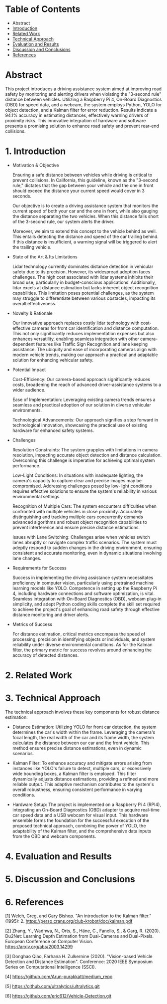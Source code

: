 # Table of Contents
* Abstract
* [Introduction](#1-introduction)
* [Related Work](#2-related-work)
* [Technical Approach](#3-technical-approach)
* [Evaluation and Results](#4-evaluation-and-results)
* [Discussion and Conclusions](#5-discussion-and-conclusions)
* [References](#6-references)

# Abstract

This project introduces a driving assistance system aimed at improving road safety by monitoring and alerting drivers when violating the "3-second rule" distance between vehicles. Utilizing a Raspberry Pi 4, On-Board Diagnostics (OBD) for speed data, and a webcam, the system employs Python, YOLO for object detection, and a Kalman filter for error reduction. Results indicate a 94.1% accuracy in estimating distances, effectively warning drivers of proximity risks. This innovative integration of hardware and software presents a promising solution to enhance road safety and prevent rear-end collisions.

# 1. Introduction

* Motivation & Objective

  Ensuring a safe distance between vehicles while driving is critical to prevent collisions. In California, this guideline, known as the "3-second rule," dictates that the gap between your vehicle and the one in front should exceed the distance your current speed would cover in 3 seconds.

  Our objective is to create a driving assistance system that monitors the current speed of both your car and the one in front, while also gauging the distance separating the two vehicles. When this distance falls short of the 3-second rule, our system alerts the driver.

  Moreover, we aim to extend this concept to the vehicle behind as well. This entails detecting the distance and speed of the car trailing behind. If this distance is insufficient, a warning signal will be triggered to alert the trailing vehicle.

* State of the Art & Its Limitations

  Lidar technology currently dominates distance detection in vehicular safety due to its precision. However, its widespread adoption faces challenges. The high cost associated with lidar systems inhibits their broad use, particularly in budget-conscious applications. Additionally, lidar excels at distance estimation but lacks inherent object recognition capabilities. This limitation poses potential challenges, as the system may struggle to differentiate between various obstacles, impacting its overall effectiveness.

* Novelty & Rationale

  Our innovative approach replaces costly lidar technology with cost-effective cameras for front car identification and distance computation. This not only significantly reduces implementation expenses but also enhances versatility, enabling seamless integration with other camera-dependent features like Traffic Sign Recognition and lane keeping assistance. The ubiquity and ease of incorporating cameras align with modern vehicle trends, making our approach a practical and adaptable solution for enhancing vehicular safety.

* Potential Impact

  Cost-Efficiency:
  Our camera-based approach significantly reduces costs, broadening the reach of advanced driver-assistance systems to a wider audience.

  Ease of Implementation:
  Leveraging existing camera trends ensures a seamless and practical adoption of our solution in diverse vehicular environments.

  Technological Advancements:
  Our approach signifies a step forward in technological innovation, showcasing the practical use of existing hardware for enhanced safety systems.

* Challenges

  Resolution Constraints:
  The system grapples with limitations in camera resolution, impacting accurate object detection and distance calculation. Overcoming this challenge is imperative for achieving optimal system performance.
  
  Low-Light Conditions:
  In situations with inadequate lighting, the camera's capacity to capture clear and precise images may be compromised. Addressing challenges posed by low-light conditions requires effective solutions to ensure the system's reliability in various environmental settings.
  
  Recognition of Multiple Cars:
  The system encounters difficulties when confronted with multiple vehicles in close proximity. Accurately distinguishing and tracking multiple cars concurrently demands advanced algorithms and robust object recognition capabilities to prevent interference and ensure precise distance estimations.
  
  Issues with Lane Switching:
  Challenges arise when vehicles switch lanes abruptly or navigate complex traffic scenarios. The system must adeptly respond to sudden changes in the driving environment, ensuring consistent and accurate monitoring, even in dynamic situations involving lane changes.

* Requirements for Success

  Success in implementing the driving assistance system necessitates proficiency in computer vision, particularly using pretrained machine learning models like YOLO. Competence in setting up the Raspberry Pi 4, including hardware connections and software optimization, is vital. Seamless integration with On-Board Diagnostics (OBD), webcam plug-in simplicity, and adept Python coding skills complete the skill set required to achieve the project's goal of enhancing road safety through effective distance monitoring and driver alerts.

* Metrics of Success

  For distance estimation, critical metrics encompass the speed of processing, precision in identifying objects or individuals, and system reliability under diverse environmental conditions. As for the Kalman filter, the primary metric for success revolves around enhancing the accuracy of detected distances.

# 2. Related Work

# 3. Technical Approach

  The technical approach involves these key components for robust distance estimation:

* Distance Estimation:
  Utilizing YOLO for front car detection, the system determines the car's width within the frame. Leveraging the camera's focal length, the real width of the car and its frame width, the system calculates the distance between our car and the front vehicle. This method ensures precise distance estimations, even in dynamic scenarios.

* Kalman Filter:
  To enhance accuracy and mitigate errors arising from instances like YOLO's failure to detect, multiple cars, or excessively wide bounding boxes, a Kalman filter is employed. This filter dynamically adjusts distance estimations, providing a refined and more reliable output. This adaptive mechanism contributes to the system's overall robustness, ensuring consistent performance in varying conditions.

* Hardware Setup:
  The project is implemented on a Raspberry Pi 4 (RPI4), integrating an On-Board Diagnostics (OBD) adapter to acquire real-time car speed data and a USB webcam for visual input. This hardware ensemble forms the foundation for the successful execution of the proposed technical approach, combining the power of YOLO, the adaptability of the Kalman filter, and the comprehensive data inputs from the OBD and webcam components.

# 4. Evaluation and Results

# 5. Discussion and Conclusions

# 6. References

[1] Welch, Greg, and Gary Bishop. "An introduction to the Kalman filter." (1995): 2. https://perso.crans.org/club-krobot/doc/kalman.pdf

[2] Zhang, Y., Wadhwa, N., Orts, S., Häne, C., Fanello, S., & Garg, R. (2020). Du2Net: Learning Depth Estimation from Dual-Cameras and Dual-Pixels. European Conference on Computer Vision.
https://arxiv.org/abs/2003.14299 

[3] Donghao Qiao, Farhana H. Zulkernine (2020). "Vision-based Vehicle Detection and Distance Estimation". Conference: 2020 IEEE Symposium Series on Computational Intelligence (SSCI). 

[4] https://github.com/Arun-purakkatt/medium_repo

[5] https://github.com/ultralytics/ultralytics.git

[6] https://github.com/eric612/Vehicle-Detection.git
